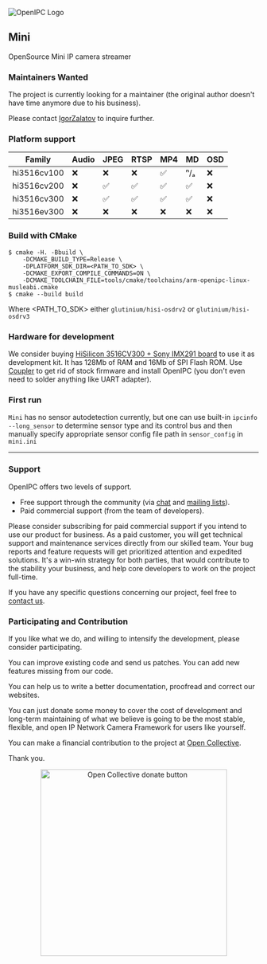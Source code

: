 ![OpenIPC Logo](https://cdn.themactep.com/images/logo_openipc.png)

## Mini

OpenSource Mini IP camera streamer

### Maintainers Wanted

The project is currently looking for a maintainer (the original author doesn't have time anymore due to his business).

Please contact [IgorZalatov](mailto:flyrouter@gmail.com) to inquire further.

### Platform support

| Family      | Audio | JPEG | RTSP | MP4 | MD | OSD |
| ----------- | ----- | ---- | ---- | --- | -- | --- |
| hi3516cv100 |   ❌  |  ❌  |  ❌  | ✅  | ⁿ/ₐ| ❌  |
| hi3516cv200 |   ❌  |  ✅  |  ✅  | ✅  | ✅ | ❌  |
| hi3516cv300 |   ❌  |  ✅  |  ✅  | ✅  | ✅ | ❌  |
| hi3516ev300 |   ❌  |  ❌  |  ❌  | ❌  | ❌ | ❌  |

### Build with CMake

```console
$ cmake -H. -Bbuild \
    -DCMAKE_BUILD_TYPE=Release \
    -DPLATFORM_SDK_DIR=<PATH_TO_SDK> \
    -DCMAKE_EXPORT_COMPILE_COMMANDS=ON \
    -DCMAKE_TOOLCHAIN_FILE=tools/cmake/toolchains/arm-openipc-linux-musleabi.cmake
$ cmake --build build
```

Where <PATH_TO_SDK> either `glutinium/hisi-osdrv2` or `glutinium/hisi-osdrv3`

### Hardware for development

We consider buying [HiSilicon 3516CV300 + Sony IMX291
board](https://aliexpress.com/item/1005002315913099.html) to use it as
development kit. It has 128Mb of RAM and 16Mb of SPI Flash ROM. Use
[Coupler](https://github.com/OpenIPC/coupler) to get rid of stock firmware and
install OpenIPC (you don't even need to solder anything like UART adapter).

### First run

`Mini` has no sensor autodetection currently, but one can use built-in `ipcinfo
--long_sensor` to determine sensor type and its control bus and then manually
specify appropriate sensor config file path in `sensor_config` in `mini.ini`

-----

### Support

OpenIPC offers two levels of support.

- Free support through the community (via [chat](https://openipc.org/#telegram-chat-groups) and [mailing lists](https://github.com/OpenIPC/firmware/discussions)).
- Paid commercial support (from the team of developers).

Please consider subscribing for paid commercial support if you intend to use our product for business.
As a paid customer, you will get technical support and maintenance services directly from our skilled team.
Your bug reports and feature requests will get prioritized attention and expedited solutions. It's a win-win
strategy for both parties, that would contribute to the stability your business, and help core developers
to work on the project full-time.

If you have any specific questions concerning our project, feel free to [contact us](mailto:flyrouter@gmail.com).

### Participating and Contribution

If you like what we do, and willing to intensify the development, please consider participating.

You can improve existing code and send us patches. You can add new features missing from our code.

You can help us to write a better documentation, proofread and correct our websites.

You can just donate some money to cover the cost of development and long-term maintaining of what we believe
is going to be the most stable, flexible, and open IP Network Camera Framework for users like yourself.

You can make a financial contribution to the project at [Open Collective](https://opencollective.com/openipc/contribute/backer-14335/checkout).

Thank you.

<p align="center">
<a href="https://opencollective.com/openipc/contribute/backer-14335/checkout" target="_blank"><img src="https://opencollective.com/webpack/donate/button@2x.png?color=blue" width="375" alt="Open Collective donate button"></a>
</p>
